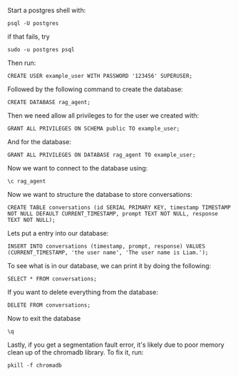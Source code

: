 Start a postgres shell with:
```
psql -U postgres
```
if that fails, try
```
sudo -u postgres psql
```

Then run:
```
CREATE USER example_user WITH PASSWORD '123456' SUPERUSER;
```

Followed by the following command to create the database:
```
CREATE DATABASE rag_agent;
```

Then we need allow all privileges to for the user we created with:
```
GRANT ALL PRIVILEGES ON SCHEMA public TO example_user;
```

And for the database:
```
GRANT ALL PRIVILEGES ON DATABASE rag_agent TO example_user;
```

Now we want to connect to the database using:
```
\c rag_agent
```

Now we want to structure the database to store conversations:
```
CREATE TABLE conversations (id SERIAL PRIMARY KEY, timestamp TIMESTAMP NOT NULL DEFAULT CURRENT_TIMESTAMP, prompt TEXT NOT NULL, response TEXT NOT NULL);
```

Lets put a entry into our database:
```
INSERT INTO conversations (timestamp, prompt, response) VALUES (CURRENT_TIMESTAMP, 'the user name', 'The user name is Liam.');
```

To see what is in our database, we can print it by doing the following:
```
SELECT * FROM conversations;
```


If you want to delete everything from the database:
```
DELETE FROM conversations;
```

Now to exit the database
```
\q
```


Lastly, if you get a segmentation fault error, it's likely due to poor memory clean up of the chromadb library. To fix it, run:
```
pkill -f chromadb
```